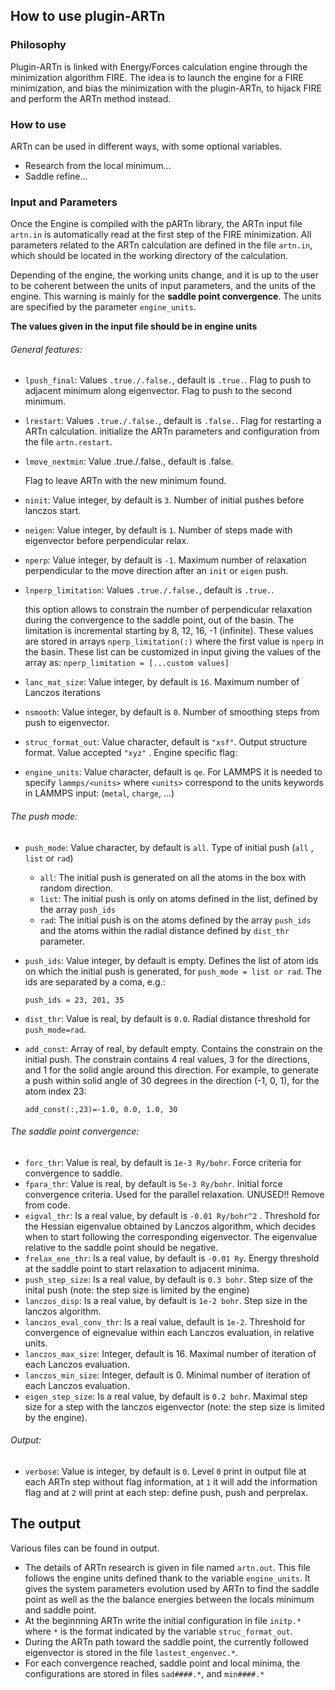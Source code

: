 ## How to use plugin-ARTn

### Philosophy

Plugin-ARTn is linked with Energy/Forces calculation engine through the minimization algorithm FIRE. The idea is to launch the engine for a FIRE minimization, and bias the minimization with the plugin-ARTn, to hijack FIRE and perform the ARTn method instead.

### How to use

ARTn can be used in different ways, with some optional variables.

- Research from the local minimum...
- Saddle refine...

### Input and Parameters

Once the Engine is compiled with the pARTn library, the ARTn input file `artn.in` is automatically read at the first step of the FIRE minimization. All parameters related to the ARTn calculation are defined in the file `artn.in`, which should be located in the working directory of the calculation. 

Depending of the engine, the working units change, and it is up to the user to be coherent between the units of input parameters, and the units of the engine. 
This warning is mainly for the **saddle point convergence**. The units are specified by the parameter `engine_units`. 
<!-- The list of ARTn's parameters are: !-->
**The values given in the input file should be in engine units**

###### General features:

- `lpush_final`: Values `.true./.false.`, default is `.true.`. 
  Flag to push to adjacent minimum along eigenvector. Flag to push to the second minimum.

- `lrestart`: Values `.true./.false.`, default is `.false.`.
  Flag for restarting a ARTn calculation.  initialize the ARTn parameters and configuration from the file `artn.restart`.

- `lmove_nextmin`: Value .true./.false., default is .false. 

  Flag to leave ARTn with the new minimum found. 

- `ninit`: Value integer, by default is `3`. Number of initial pushes before lanczos start.

- `neigen`: Value integer, by default is `1`. Number of steps made with eigenvector before perpendicular relax.

- `nperp`: Value integer, by default is `-1`. Maximum number of relaxation perpendicular to the move direction after an `init` or `eigen` push.

- `lnperp_limitation`: Values `.true./.false.`, default is `.true.`. 

  this option allows to constrain the number of perpendicular relaxation during the convergence to the saddle point, out of the basin. The limitation is incremental starting by 8, 12, 16, -1 (infinite). These values are stored in arrays `nperp_limitation(:)` where the first value is `nperp` in the basin. These list can be customized in input giving the values of the array as: `nperp_limitation = [...custom values]` 

- `lanc_mat_size`: Value integer, by default is `16`. Maximum number of Lanczos iterations

- `nsmooth`: Value integer, by default is `0`. Number of smoothing steps from push to eigenvector.

- `struc_format_out`: Value character, default is `"xsf"`. Output structure format. Value accepted `"xyz"` .
  Engine specific flag:

- `engine_units`: Value character, default is `qe`. For LAMMPS it is needed to specify `lammps/<units>` where `<units>` correspond to the units keywords in LAMMPS input: (`metal`, `charge`, ...)

###### The push mode:

- `push_mode`: Value character, by default is `all`. Type of initial push (`all` , `list` or `rad`)

  - `all`: The initial push is generated on all the atoms in the box with random direction.
  - `list`: The initial push is only on atoms defined in the list, defined by the array `push_ids`
  - `rad`: The initial push is on the atoms defined by the array `push_ids` and the atoms within the radial distance defined by `dist_thr` parameter.

- `push_ids`: Value integer, by default is empty. Defines the list of atom ids on which the initial push is generated, for `push_mode = list or rad`. The ids are separated by a coma, e.g.:

  `push_ids = 23, 201, 35`

- `dist_thr`: Value is real, by default is `0.0`. Radial distance threshold for `push_mode=rad`.

- `add_const`: Array of real, by default empty. Contains the constrain on the initial push.
The constrain contains 4 real values, 3 for the directions, and 1 for the solid angle around this direction. For example, to generate a push within solid angle of 30 degrees in the direction (-1, 0, 1), for the atom index 23: 

  `add_const(:,23)=-1.0, 0.0, 1.0, 30`

###### The saddle point convergence:

- `forc_thr`: Value is real, by default is `1e-3 Ry/bohr`. Force criteria for convergence to saddle.
- `fpara_thr`: Value is real, by default is `5e-3 Ry/bohr`. Initial force convergence criteria. Used for the parallel relaxation. UNUSED!! Remove from code.
- `eigval_thr`: Is a real value, by default is `-0.01 Ry/bohr^2` . Threshold for the Hessian eigenvalue obtained by Lanczos algorithm, which decides when to start following the corresponding eigenvector. The eigenvalue relative to the saddle point should be negative.
- `frelax_ene_thr`: Is a real value, by default is `-0.01 Ry`. Energy threshold at the saddle point to start relaxation to adjacent minima.
- `push_step_size`: Is a real value, by default is `0.3 bohr`. Step size of the inital push (note: the step size is limited by the engine) 
- `lanczos_disp`: Is a real value, by default is `1e-2 bohr`. Step size in the lanczos algorithm.
- `lanczos_eval_conv_thr`: Is a real value, default is `1e-2`. Threshold for convergence of eignevalue within each Lanczos evaluation, in relative units.
- `lanczos_max_size`: Integer, default is 16. Maximal number of iteration of each Lanczos evaluation.
- `lanczos_min_size`: Integer, default is 0. Minimal number of iteration of each Lanczos evaluation.
- `eigen_step_size`:  Is a real value, by default is `0.2 bohr`. Maximal step size for a step with the lanczos eigenvector (note: the step size is limited by the engine).

###### Output:

- `verbose`: Value is integer, by default is `0`. Level `0`  print in output file at each ARTn step without flag information, at `1`  it will add the information flag and at `2`  will print at each step: define push, push and perprelax.  

## The output

Various files can be found in output. 

- The details of ARTn research is given in file named `artn.out`. This file follows the engine units defined thank to the variable `engine_units`.  It gives the system parameters evolution used by ARTn to find the saddle point as well as the the balance energies between the locals minimum and saddle point.
- At the beginnning ARTn write the initial configuration in file `initp.*` where `*` is the format indicated by the variable `struc_format_out`.
- During the ARTn path toward the saddle point, the currently followed eigenvector is stored in the file `lastest_engenvec.*`.
- For each convergence reached, saddle point and local minima, the configurations are stored in files `sad####.*`, and `min####.*`
